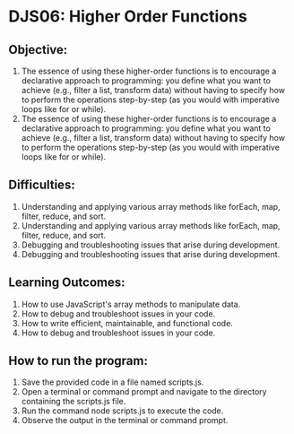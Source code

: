# DJS06: Higher Order Functions

## Objective:

1. The essence of using these higher-order functions is to encourage a declarative approach to programming: you define what you want to achieve (e.g., filter a list, transform data) without having to specify how to perform the operations step-by-step (as you would with imperative loops like for or while).
2. The essence of using these higher-order functions is to encourage a declarative approach to programming: you define what you want to achieve (e.g., filter a list, transform data) without having to specify how to perform the operations step-by-step (as you would with imperative loops like for or while).

## Difficulties:

1. Understanding and applying various array methods like forEach, map, filter, reduce, and sort.
2. Understanding and applying various array methods like forEach, map, filter, reduce, and sort.
3. Debugging and troubleshooting issues that arise during development.
4. Debugging and troubleshooting issues that arise during development.

## Learning Outcomes:

1. How to use JavaScript's array methods to manipulate data.
2. How to debug and troubleshoot issues in your code.
3. How to write efficient, maintainable, and functional code.
4. How to debug and troubleshoot issues in your code.

## How to run the program:

1. Save the provided code in a file named scripts.js.
2. Open a terminal or command prompt and navigate to the directory containing the scripts.js file.
3. Run the command node scripts.js to execute the code.
4. Observe the output in the terminal or command prompt.
